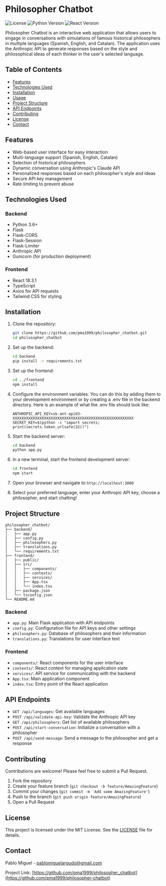 # Philosopher Chatbot

![License](https://img.shields.io/badge/license-MIT-blue.svg)
![Python Version](https://img.shields.io/badge/python-3.6%2B-blue.svg)
![React Version](https://img.shields.io/badge/react-18.3.1-blue.svg)

Philosopher Chatbot is an interactive web application that allows users to engage in conversations with simulations of famous historical philosophers in multiple languages (Spanish, English, and Catalan). The application uses the Anthropic API to generate responses based on the style and philosophical ideas of each thinker in the user's selected language.

## Table of Contents

- [Features](#features)
- [Technologies Used](#technologies-used)
- [Installation](#installation)
- [Usage](#usage)
- [Project Structure](#project-structure)
- [API Endpoints](#api-endpoints)
- [Contributing](#contributing)
- [License](#license)
- [Contact](#contact)

## Features

- Web-based user interface for easy interaction
- Multi-language support (Spanish, English, Catalan)
- Selection of historical philosophers
- Dynamic conversation using Anthropic's Claude API
- Personalized responses based on each philosopher's style and ideas
- Secure API key management
- Rate limiting to prevent abuse

## Technologies Used

### Backend
- Python 3.6+
- Flask
- Flask-CORS
- Flask-Session
- Flask-Limiter
- Anthropic API
- Gunicorn (for production deployment)

### Frontend
- React 18.3.1
- TypeScript
- Axios for API requests
- Tailwind CSS for styling

## Installation

1. Clone the repository:
   ```sh
   git clone https://github.com/pma1999/philosopher_chatbot.git
   cd philosopher_chatbot
   ```

2. Set up the backend:
   ```sh
   cd backend
   pip install -r requirements.txt
   ```

3. Set up the frontend:
   ```sh
   cd ../frontend
   npm install

4. Configure the environment variables. You can do this by adding them to your development environment or by creating a .env file in the backend directory. Here is an example of what the .env file should look like:
   ```env
   ANTHROPIC_API_KEY=sk-ant-api03-XXXXXXXXXXXXXXXXXXXXXXXXXXXXXXXXXXXXXXXXXXXXXXXXXXXXXX
   SECRET_KEY=$(python -c "import secrets; print(secrets.token_urlsafe(32))")
   ```

5. Start the backend server:
   ```sh
   cd backend
   python app.py

6. In a new terminal, start the frontend development server:
   ```sh
   cd frontend
   npm start

7. Open your browser and navigate to `http://localhost:3000`

8. Select your preferred language, enter your Anthropic API key, choose a philosopher, and start chatting!


## Project Structure

```
philosopher_chatbot/
├── backend/
│   ├── app.py
│   ├── config.py
│   ├── philosophers.py
│   ├── translations.py
│   └── requirements.txt
├── frontend/
│   ├── public/
│   ├── src/
│   │   ├── components/
│   │   ├── contexts/
│   │   ├── services/
│   │   ├── App.tsx
│   │   └── index.tsx
│   ├── package.json
│   └── tsconfig.json
└── README.md
```

### Backend

- `app.py`: Main Flask application with API endpoints
- `config.py`: Configuration file for API keys and other settings
- `philosophers.py`: Database of philosophers and their information
- `translations.py`: Translations for user interface text

### Frontend

- `components/`: React components for the user interface
- `contexts/`: React context for managing application state
- `services/`: API service for communicating with the backend
- `App.tsx`: Main application component
- `index.tsx`: Entry point of the React application

## API Endpoints

- `GET /api/languages`: Get available languages
- `POST /api/validate-api-key`: Validate the Anthropic API key
- `GET /api/philosophers`: Get list of available philosophers
- `POST /api/start-conversation`: Initialize a conversation with a philosopher
- `POST /api/send-message`: Send a message to the philosopher and get a response

## Contributing

Contributions are welcome! Please feel free to submit a Pull Request.

1. Fork the repository
2. Create your feature branch (`git checkout -b feature/AmazingFeature`)
3. Commit your changes (`git commit -m 'Add some AmazingFeature'`)
4. Push to the branch (`git push origin feature/AmazingFeature`)
5. Open a Pull Request

## License

This project is licensed under the MIT License. See the [LICENSE](LICENSE) file for details.

## Contact

Pablo Miguel - pablomiguelargudo@gmail.com

Project Link: [https://github.com/pma1999/philosopher_chatbot](https://github.com/pma1999/philosopher-chatbot)